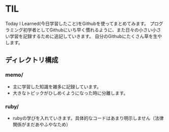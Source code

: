 # TIL
Today I Learned(今日学習したこと)をGithubを使ってまとめてみます。
プログラミング初学者としてGithubにいち早く慣れるように、また日々の小さい小さい学習を記録するために追記していきます。
自分のGithubにたくさん草を生やします。

## ディレクトリ構成
### memo/
- 主に学習した知識を雑多に記録しています。
- 大きなトピックがひしめくようになった時に分離します。

### ruby/
- rubyの学びを入れていきます。具体的なコードはあまり明示しません（法律関係がまだあやふやなため）